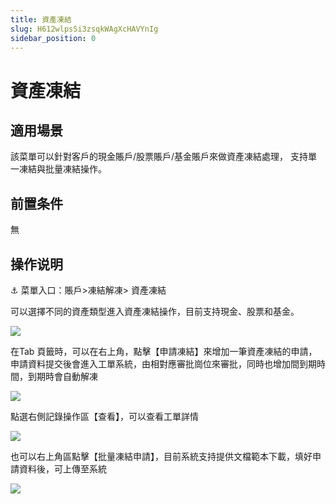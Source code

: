 ```yaml
---
title: 資產凍結
slug: H612wlpsSi3zsqkWAgXcHAVYnIg
sidebar_position: 0
---
```



# 資產凍結

## 適用場景

該菜單可以針對客戶的現金賬戶/股票賬戶/基金賬戶來做資產凍結處理， 支持單一凍結與批量凍結操作。

## 前置条件

無

## 操作说明

<div class="callout callout-bg-6 callout-border-6">
<p>⚓ 菜單入口：賬戶&gt;凍結解凍&gt; 資產凍結</p>
</div>

可以選擇不同的資產類型進入資產凍結操作，目前支持現金、股票和基金。

<img src="/assets/NY2JbomRMoPSwbxwvllctcsEnUf.png" src-width="1874" src-height="206" align="center"/>

在Tab 頁籤時，可以在右上角，點擊【申請凍結】來增加一筆資產凍結的申請，申請資料提交後會進入工單系統，由相對應審批崗位來審批，同時也增加間到期時間，到期時會自動解凍

<img src="/assets/AWhTb7XqLo3idwxs94zcg0ZGnme.png" src-width="3232" src-height="1614" align="center"/>

點選右側記錄操作區【查看】，可以查看工單詳情

<img src="/assets/W2Tub0849o1jJhxGQvPcNvRMnSc.png" src-width="3262" src-height="1756" align="center"/>

也可以右上角區點擊【批量凍結申請】，目前系統支持提供文檔範本下載，填好申請資料後，可上傳至系統

<img src="/assets/DSKVbN4k7o9Eenx8yRpcfTD8nIh.png" src-width="3220" src-height="1540" align="center"/>

